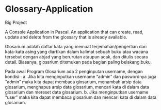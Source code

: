 # Glossary-Application

Big Project 

A Console Application in Pascal. An application that can create, read, update and delete from the glossary that is already available.

Glosarium adalah daftar kata yang memuat terjemahan/pengertian dari kata-kata asing yang diartikan dalam kalimat sebuah buku atau wacana tersebut dengan abjad yang berurutan ataupun acak, dan ditulis secara detail. Biasanya, glosarium ditemukan pada bagian paling belakang buku.

Pada awal Program Glosarium ada 2 penginputan username, dengan kondisi :
a.	Jika kita menginputkan username “admin” dan paswordnya juga “admin” maka kita dapat membaca glosarium, menambah arsip data glosarium, menghapus arsip data glosarium, mencari kata di dalam data glosarium dan mereset data glosarium.
b.	Jika menginputkan username “user” maka kita dapat membaca glosarium dan mencari kata di dalam data glosarium.
